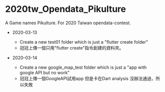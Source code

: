 # 2020tw_Opendata_Pikulture

A Game names Pikulture. For 2020 Taiwan opendata-contest.

- 2020-03-13
  - Create a new test01 folder which is just a "flutter create folder"
  - 冠冠上傳一個只用"flutter create"指令創建的資料夾。

- 2020-03-14
  - Create a new google_map_test folder which is just a "app with google API but no work"
  - 冠冠上傳一個GoogleAPI試用app 但是卡在Dart analysis 沒辦法通過，所以失敗

